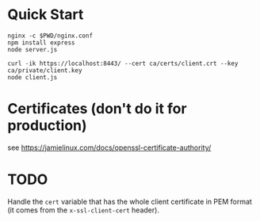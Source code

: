 # Quick Start

```
nginx -c $PWD/nginx.conf
npm install express
node server.js

curl -ik https://localhost:8443/ --cert ca/certs/client.crt --key ca/private/client.key
node client.js
```


# Certificates (don't do it for production)

see https://jamielinux.com/docs/openssl-certificate-authority/


# TODO

Handle the `cert` variable that has the whole client certificate in PEM format (it comes from the `x-ssl-client-cert` header).
